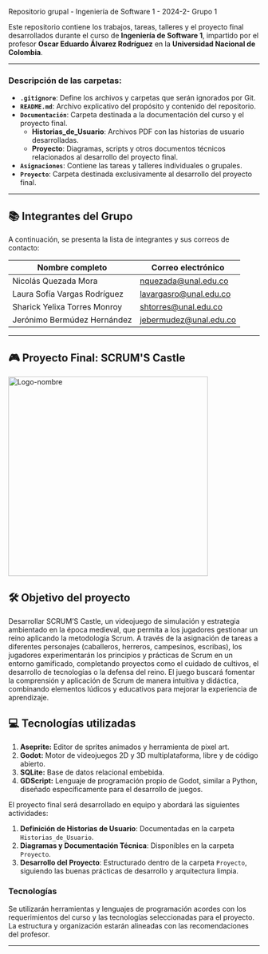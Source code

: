 Repositorio grupal - Ingeniería de Software 1 - 2024-2- Grupo 1

Este repositorio contiene los trabajos, tareas, talleres y el proyecto final desarrollados durante el curso de **Ingeniería de Software 1**, impartido por el profesor **Oscar Eduardo Álvarez Rodríguez** en la **Universidad Nacional de Colombia**. 

---


### **Descripción de las carpetas:**
- **`.gitignore`**: Define los archivos y carpetas que serán ignorados por Git.
- **`README.md`**: Archivo explicativo del propósito y contenido del repositorio.
- **`Documentación`**: Carpeta destinada a la documentación del curso y el proyecto final.
  - **Historias_de_Usuario**: Archivos PDF con las historias de usuario desarrolladas.
  - **Proyecto**: Diagramas, scripts y otros documentos técnicos relacionados al desarrollo del proyecto final.
- **`Asignaciones`**: Contiene las tareas y talleres individuales o grupales.
- **`Proyecto`**: Carpeta destinada exclusivamente al desarrollo del proyecto final.

---

## 📚 **Integrantes del Grupo**
A continuación, se presenta la lista de integrantes y sus correos de contacto:

| **Nombre completo**           | **Correo electrónico**         |  
|-------------------------------|--------------------------------|
| Nicolás Quezada Mora          | nquezada@unal.edu.co          |  
| Laura Sofía Vargas Rodríguez  | lavargasro@unal.edu.co        |  
| Sharick Yelixa Torres Monroy  | shtorres@unal.edu.co          |  
| Jerónimo Bermúdez Hernández   | jebermudez@unal.edu.co        |

---

## 🎮 **Proyecto Final: SCRUM'S Castle**
<img src="https://i.postimg.cc/wBC6VyKm/Logo-nombre.png" alt="Logo-nombre" width="400" />

## 🛠️ **Objetivo del proyecto**
Desarrollar SCRUM’S Castle, un videojuego de simulación y estrategia ambientado en la época medieval, que permita a los jugadores gestionar un reino aplicando la metodología Scrum. A través de la asignación de tareas a diferentes personajes (caballeros, herreros, campesinos, escribas), los jugadores experimentarán los principios y prácticas de Scrum en un entorno gamificado, completando proyectos como el cuidado de cultivos, el desarrollo de tecnologías o la defensa del reino. El juego buscará fomentar la comprensión y aplicación de Scrum de manera intuitiva y didáctica, combinando elementos lúdicos y educativos para mejorar la experiencia de aprendizaje.

## 💻 **Tecnologías utilizadas**
1. **Aseprite:** Editor de sprites animados y herramienta de pixel art.
2. **Godot:** Motor de videojuegos 2D y 3D multiplataforma, libre y de código abierto.
3. **SQLite:** Base de datos relacional embebida.
4. **GDScript:** Lenguaje de programación propio de Godot, similar a Python, diseñado específicamente para el desarrollo de juegos.

El proyecto final será desarrollado en equipo y abordará las siguientes actividades:  
1. **Definición de Historias de Usuario**: Documentadas en la carpeta `Historias_de_Usuario`.
2. **Diagramas y Documentación Técnica**: Disponibles en la carpeta `Proyecto`.
3. **Desarrollo del Proyecto**: Estructurado dentro de la carpeta `Proyecto`, siguiendo las buenas prácticas de desarrollo y arquitectura limpia.

### **Tecnologías**
Se utilizarán herramientas y lenguajes de programación acordes con los requerimientos del curso y las tecnologías seleccionadas para el proyecto. La estructura y organización estarán alineadas con las recomendaciones del profesor.

---


